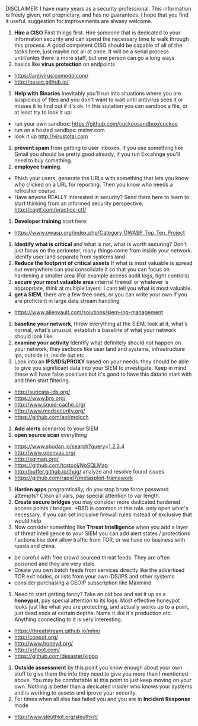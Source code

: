 DISCLAIMER: I have many years as a security professional. This information is freely given, not proprietary, and has no guarantees. I hope that you find it useful. suggestion for improvements are alwasy welcome.

1. **Hire a CISO** First things first. Hire someone that is dedicated to your information security and can spend the necessary time to walk through this process. A good competent CISO should be capable of all of the tasks here, just maybe not all at once. It will be a serial process until/unles there is more staff, but one person can go a long ways
1. basics like **virus protection** on endpoints
  - https://antivirus.comodo.com/
  - http://ossec.github.io/
1. **Help with Binaries** Inevitably you'll run into situations where you are suspicious of files and you don't want to wait until antivirus sees it or misses it to find out if it's ok. In this siutation you can sandbox a file, or at least try to look it up:
  - run your own sandbox: https://github.com/cuckoosandbox/cuckoo
  - run on a hosted sandbox: malwr.com
  - look it up http://virustotal.com
1. **prevent spam** from getting to user inboxes, if you use something like Gmail you should be pretty good already, if you run Excahnge you'll need to buy something.
1. **employee training**. 
  - Phish your users, generate the URLs with something that lets you know who clicked on a URL for reporting. Then you know who needs a refresher course.
  - Have anyone REALLY interested in security? Send them here to learn to start thinking from an informed security perspective: http://captf.com/practice-ctf/	
1. **Developer training** start here:
  - https://www.owasp.org/index.php/Category:OWASP_Top_Ten_Project
1. **Identify what is critical** and what is not, what is worth securing? Don't just focus on the perimeter, many things come from inside your network. Identfy user land separate from systems land
1. **Reduce the footprint of critical assets** If what is most valuable is spread out everywhere can you consolidate it so that you can focus on hardening a smaller area (For example access audit logs, tight controls)
1. **secure your most valuable area** internal firewall or whatever is appropriate, think at multiple layers. I cant tell you what is most valuable.
1. **get a  SIEM**, there are a few free ones, or you can write your own if you are proficient in large data stream handling
  - https://www.alienvault.com/solutions/siem-log-management
1. **baseline your network**, throw everything at the SIEM, look at it, what's normal, what's unusual, establish a baseline of what your network should look like.
1. **examine your activity** Identify what definitely should not happen on your network, they sections like user land and systems, infrastructure ips, outside in, inside out etc.
1. Look into an **IPS/IDS/PROXY** based on your needs. they should be able to give you significant data into your SIEM to investigate. Keep in mind these will have false positives but it's good to have this data to start with and then start filtering.
  - http://suricata-ids.org/
  - https://www.bro.org/
  - http://www.squid-cache.org/
  - http://www.modsecurity.org/
  - https://github.com/aol/moloch
1. **Add alerts** scenarios to your SIEM
1. **open source scan** everything 
  - https://www.shodan.io/search?query=1.2.3.4
  - http://www.openvas.org/ 
  - http://sqlmap.org/ 
  - https://github.com/tcstool/NoSQLMap
  - http://buffer.github.io/thug/ analyze and resolve found issues
  - https://github.com/rapid7/metasploit-framework
1. **Harden apps** programtically, do you stop brute force password attempts? Clean all vars, pay special attention to var length.
1. **Create secure bridges** you may consider more dedicated hardened access points / bridges. *BSD is common in this role. only open what's necessary. if you can set inclusive firewall rules instead of exclusive that would help
1. Now consider something like **Threat Intelligence** when you add a layer of threat intelligence to your SIEM you can add alert states / protections / actions like dont allow traffic from TOR, or we have no business with russia and china.
  - be careful with free crowd sourced threat feeds. They are often poisoned and they are very stale.
  - Create you own batch feeds from services directly like the advertised TOR exit nodes, or lists from your own IDS/IPS and other systems
  - consider purchasing a GEOIP subscription like Maxmind
1. Need to start getting fancy? Take an old box and set it up as a **honeypot**, pay special attention to its logs. Most effective honeypot looks just like what you are protecting, and actually works up to a point, just dead ends at certain depths. Name it like it's production etc. Anything connecting to it is very interesting.
  - https://threatstream.github.io/mhn/
  - http://conpot.org/
  - http://www.honeyd.org/
  - http://sshpot.com/
  - https://github.com/desaster/kippo
1. **Outside assessment** by this point you know enough about your own stuff to give them the info they need to give you more than I mentioned above. You may be comfortable at this point to just keep moving on your own. Nothing is better than a decicated insider who knows your systems and is working to assess and iprove your security.
1. For times when all else has failed you and you are in **Incident Response** mode
  - http://www.sleuthkit.org/sleuthkit/